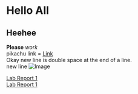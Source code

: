 # Hello All
## Heehee
**Please** *work*  
pikachu link = [Link](https://cdn11.bigcommerce.com/s-gyhhtwx4/images/stencil/1280x1280/products/3496/9708/079346048182_Puzzle_800__12634.1625757776.jpg?c=2)  
Okay new line is double space at the end of a line.  
new line 
![Image](https://cdn11.bigcommerce.com/s-gyhhtwx4/images/stencil/1280x1280/products/3496/9708/079346048182_Puzzle_800__12634.1625757776.jpg?c=2)

[Lab Report 1](lab-report-1-week-2.html)  
[Lab Report 1](https://<your-username>.github.io/<your-lab-reports-repo>/lab-report-1-week-2.html)
